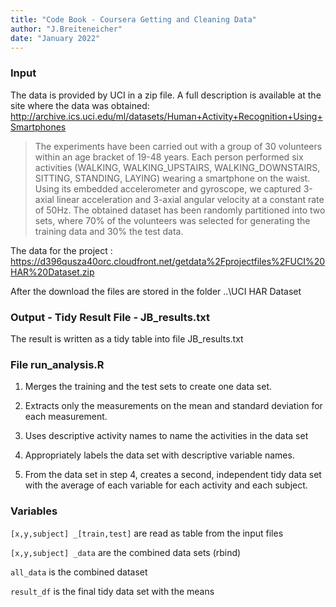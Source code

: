 ```yaml
---
title: "Code Book - Coursera Getting and Cleaning Data"
author: "J.Breiteneicher" 
date: "January 2022" 
---
```


### Input

The data is provided by UCI in a zip file. A full description is available at the site where the data was obtained: <http://archive.ics.uci.edu/ml/datasets/Human+Activity+Recognition+Using+Smartphones>

> The experiments have been carried out with a group of 30 volunteers within an age bracket of 19-48 years. Each person performed six activities (WALKING, WALKING_UPSTAIRS, WALKING_DOWNSTAIRS, SITTING, STANDING, LAYING) wearing a smartphone on the waist. Using its embedded accelerometer and gyroscope, we captured 3-axial linear acceleration and 3-axial angular velocity at a constant rate of 50Hz. The obtained dataset has been randomly partitioned into two sets, where 70% of the volunteers was selected for generating the training data and 30% the test data.

The data for the project : <https://d396qusza40orc.cloudfront.net/getdata%2Fprojectfiles%2FUCI%20HAR%20Dataset.zip>

After the download the files are stored in the folder ..\\UCI HAR Dataset

### Output - Tidy Result File - JB_results.txt

The result is written as a tidy table into file JB_results.txt

### File run_analysis.R

1.  Merges the training and the test sets to create one data set.

2.  Extracts only the measurements on the mean and standard deviation for each measurement.

3.  Uses descriptive activity names to name the activities in the data set

4.  Appropriately labels the data set with descriptive variable names.

5.  From the data set in step 4, creates a second, independent tidy data set with the average of each variable for each activity and each subject.

### Variables

`[x,y,subject] _[train,test]` are read as table from the input files

`[x,y,subject] _data` are the combined data sets (rbind)

`all_data` is the combined dataset

`result_df` is the final tidy data set with the means
